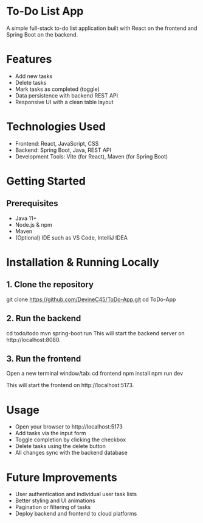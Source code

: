 # To-Do List App
A simple full-stack to-do list application built with React on the frontend and Spring Boot on the backend.

# Features
- Add new tasks
- Delete tasks
- Mark tasks as completed (toggle)
- Data persistence with backend REST API
- Responsive UI with a clean table layout

# Technologies Used
- Frontend: React, JavaScript, CSS
- Backend: Spring Boot, Java, REST API
- Development Tools: Vite (for React), Maven (for Spring Boot)

# Getting Started
## Prerequisites
- Java 11+
- Node.js & npm
- Maven
- (Optional) IDE such as VS Code, IntelliJ IDEA


# Installation & Running Locally
## 1. Clone the repository
git clone https://github.com/DevineC45/ToDo-App.git
cd ToDo-App

## 2. Run the backend
cd todo/todo
mvn spring-boot:run
This will start the backend server on http://localhost:8080.

## 3. Run the frontend
Open a new terminal window/tab:
cd frontend
npm install
npm run dev

This will start the frontend on http://localhost:5173.


# Usage
- Open your browser to http://localhost:5173
- Add tasks via the input form
- Toggle completion by clicking the checkbox
- Delete tasks using the delete button
- All changes sync with the backend database

# Future Improvements
- User authentication and individual user task lists
- Better styling and UI animations
- Pagination or filtering of tasks
- Deploy backend and frontend to cloud platforms
